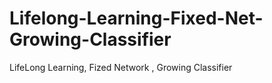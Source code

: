 # Lifelong-Learning-Fixed-Net-Growing-Classifier
LifeLong Learning, Fized Network , Growing Classifier
